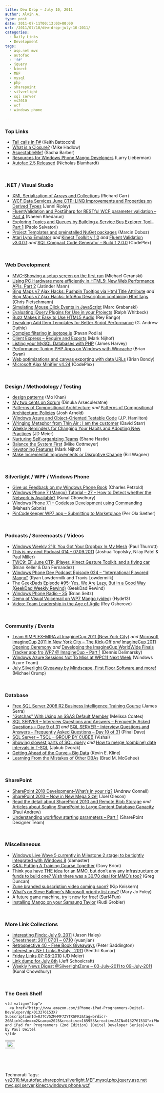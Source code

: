 ```yaml
---
title: Dew Drop – July 10, 2011
author: Alvin A.
type: post
date: 2011-07-11T00:13:03+00:00
url: /2011/07/10/dew-drop-july-10-2011/
categories:
  - Daily Links
  - Development
tags:
  - asp.net mvc
  - autofac
  - 'f#'
  - jquery
  - kinect
  - MEF
  - mysql
  - php
  - sharepoint
  - silverlight
  - sql server
  - vs2010
  - wcf
  - windows phone

---
```

### <a name="top"></a>Top Links

  * [Tail calls in F#][1] (Keith Battocchi)
  * [What is a Closure?][2] (Mike Hadlow)
  * [AspectableMef][3] (Sacha Barber)
  * [Resources for Windows Phone Mango Developers][4] (Larry Lieberman)
  * [Autofac 2.5 Released][5] (Nicholas Blumhardt)

&#160;

### <a name="dotnet"></a>.NET / Visual Studio

  * [XML Serialization of Arrays and Collections][6] (Richard Carr)
  * [WCF Data Services June CTP: LINQ Improvements and Properties on Derived Types][7] (Jenni Ripley)
  * [FluentValidation and PostSharp for RESTful WCF parameter validation – Part 4][8] (Naeem Khedarun)
  * [Exploring Topics and Queues by Building a Service Bus Explorer Tool–Part 1][9] (Paolo Salvatori)
  * [Project Templates and preinstalled NuGet packages][10] (Marcin Doboz)
  * <a href="http://lynxemulator.codeplex.com/" target="_blank">Atari Lynx Emulator</a>&#160;_and_&#160;<a href="http://kinecttoolkit.codeplex.com/releases/view/69588" target="_blank">Kinect Toolkit v 1.0</a> _and_&#160;<a href="http://fluentvalidation.codeplex.com/releases/view/69554" target="_blank">Fluent Validation v3.0.0.1</a> _and_&#160;<a href="http://sqlcecodegen.codeplex.com/releases/view/69616" target="_blank">SQL Compact Code Generator &#8211; Build 1.2.0.0</a> (CodePlex)

&#160;

### <a name="web"></a>Web Development

  * [MVC–Showing a setup screen on the first run][11] (Michael Ceranski)
  * [Using PC Hardware more efficiently in HTML5: New Web Performance APIs, Part 2][12] (Jatinder Mann)
  * [Bing Maps v7 Ajax Hacks: Pushpin Tooltips via Html Title Attribute][13] _and_ [Bing Maps v7 Ajax Hacks: InfoBox Description containing Html tags][14] (Chris Pietschmann)
  * [Simulating Mouse Click Events in JavaScript][15] (Marc Grabanski)
  * [Evaluating jQuery Plugins for Use in your Projects][16] (Ralph Whitbeck)
  * [Buzz Makes it Easy to Use HTML5 Audio][17] (Rey Bango)
  * [Tweaking Add Item Templates for Better Script Performance][18] (G. Andrew Duthie)
  * [Complex filtering in isotope.js][19] (Pavan Podila)
  * [Client Express &#8211; Require and Exports][20] (Mark Nijhof)
  * [Listing your MySQL Databases with PHP][21] (James Harvey)
  * [Performance Tuning PHP Apps on Windows with Wincache][22] (Brian Swan)
  * [Web optimizations and canvas exporting with data URLs][23] (Brian Bondy)
  * <a href="http://ajaxmin.codeplex.com/releases/view/69553" target="_blank">Microsoft Ajax Minifier v4.24</a> (CodePlex)

&#160;

### <a name="design"></a>Design / Methodology / Testing

  * [design patterns][24] (Mo Khan)
  * [My two cents on Scrum][25] (Dinuka Arseculeratne)
  * [Patterns of Compositional Architecture][26] _and_ [Patterns of Compositional Architecture: Policies][27] (Josh Arnold)
  * [Windows Azure and Object-Oriented Testable Code][28] (J.P. Hamilton)
  * [Wringing Metaphor from Thin Air : I am the customer][29] (David Starr)
  * [Weekly Reminders for Changing Your Habits and Adopting New Practices][30] (JD Meier)
  * [Nurturing Self-organizing Teams][31] (Shane Hastie)
  * [Balance the System First][32] (Mike Cottmeyer)
  * [Keystoning Features][33] (Mark Nijhof)
  * [Make Incremental Improvements or Disruptive Change][34] (Bill Wagner)

&#160;

### <a name="silverlight"></a>Silverlight / WPF / Windows Phone

  * [Give us Feedback on my Windows Phone Book][35] (Charles Petzold)
  * [Windows Phone 7 (Mango) Tutorial &#8211; 27 &#8211; How to Detect whether the Network is Available?][36] (Kunal Chowdhury)
  * [Windows Phone 7.1 &#8211; Codeless Development using Commanding][37] (Mahesh Sabnis)
  * [PinCodeKeeper WP7 app – Submitting to Marketplace][38] (Per Ola Sæther)

&#160;

### <a name="podcasts"></a>Podcasts / Screencasts / Videos

  * [Windows Weekly 216: You Got Your Dropbox In My Mesh][39] (Paul Thurrott)
  * [This is my next Podcast 014 – 07.09.2011][40] (Joshua Topolsky, Nilay Patel & Paul Miller)
  * [TWC9: EF June CTP, jPlayer, Kinect Gesture Toolkit, and a flying car][41] (Brian Keller & Dan Fernandez)
  * <a href="http://feedproxy.google.com/~r/WindowsPhoneDevPodcast/~3/1prfnx4meq8/" target="_blank">Windows Phone Dev Podcast Episode 024 – “International Flavored Mango”</a> (Ryan Lowdermilk and Travis Lowdermilk)
  * [The GeekDads Episode #95: Yes, We Are Lazy, But in a Good Way (GeekDad Weekly Rewind)][42] (GeekDad Rewind)
  * [Windows Phone Radio &#8211; 35][43] (Brian Seitz)
  * [Demo of Visual Voicemail on WP7 Mango (video)][44] (Hyde13)
  * [Video: Team Leadership in the Age of Agile][45] (Roy Osherove)

&#160;

### <a name="events"></a>Community / Events

  * [Team SIMPLEX–MIRA at ImagineCup 2011 (New York City)][46] _and_ [Microsoft ImagineCup 2011 in New York City &#8211; The Kick-Off][47] _and_ [ImagineCup 2011 Opening Ceremony][48] _and_ [Developing the ImagineCup WorldWide Finals Tracker app fro WP7 @ ImagineCup &#8211; Part 1][49] (Dennis Delimarsky)
  * [Windows Azure Sessions Not To Miss at WPC11 Next Week][50] (Windows Azure Team)
  * [July Silverlight Giveaway by Mindscape, First Floor Software and more!][51] (Michael Crump)

&#160;

### <a name="db"></a>Database

  * [Free SQL Server 2008 R2 Business Intelligence Training Course][52] (James Serra)
  * ["Gotchas" With Using an SSAS Default Member][53] (Melissa Coates)
  * [SQL SERVER – Interview Questions and Answers – Frequently Asked Questions – Day 9 of 31][54] _and_ [SQL SERVER – Interview Questions and Answers – Frequently Asked Questions – Day 10 of 31][55] (Pinal Dave)
  * [SQL Server – TSQL – GROUP BY CUBE()][56] (Vishal)
  * [Showing slowest parts of SQL query][57] _and_ [How to merge (combine) date intervals in T-SQL][58] (Jakub Dvorak)
  * [Getting Ahead of the Curve – Big Data][59] (Kevin E. Kline)
  * [Learning From the Mistakes of Other DBAs][60] (Brad M. McGehee)

&#160;

### <a name="sp"></a>SharePoint

  * [SharePoint 2010 Development–What’s in your rig?][61] (Andrew Connell)
  * [SharePoint 2010 – Now in New Mega Size!][62] (Joel Oleson)
  * [Read the detail about SharePoint 2010 and Remote Blob Storage][63] _and_ [Articles about Scaling SharePoint to Large Content Database Capacity][64] (Paul Andrew)
  * [Understanding workflow starting parameters &#8211; Part 1][65] (SharePoint Designer Team)

&#160;

### <a name="misc"></a>Miscellaneous

  * [Windows Live Wave 5 currently in Milestone 2 stage; to be tightly integrated with Windows 8][66] (damaster)
  * [Q&A: Putting A Training Course Together][67] (Davy Brion)
  * [Think you have THE idea for an MMO, but don&#8217;t any any infrastructure or funds to build one? Wish there was a 30/70 deal for MMO&#8217;s too?][68] (Greg Duncan)
  * [Zune branded subscription video coming soon?][69] (Kip Kniskern)
  * [What&#8217;s on Steve Ballmer&#8217;s Microsoft priority list now?][70] (Mary Jo Foley)
  * [A future game machine, try it now for free!][71] (Surf4Fun)
  * [Installing Mango on your Samsung Taylor][72] (Rudi Grobler)

&#160;

### <a name="links"></a>More Link Collections

  * [Interesting Finds: July 9, 2011][73] (Jason Haley)
  * [Cheatsheet: 2011 07.01 ~ 07.10][74] (yuanjian)
  * [Retrospective 40 – Free Book Giveaways][75] (Peter Saddington)
  * [Interesting .NET Links 9-July , 2011][76] (Senthil Kumar)
  * [Friday Links 07-08-2010][77] (JD Meier)
  * [Link dump for July 8th][78] (Jeff Schoolcraft)
  * [Weekly News Digest @SilverlightZone &#8211; 03-July-2011 to 09-July-2011][79] (Kunal Chowdhury)

&#160;

### <a name="shelf"></a>The Geek Shelf

<table border="0" cellspacing="0" cellpadding="0">
  <tr>
    <td>
      <img data-recalc-dims="1" decoding="async" src="https://i0.wp.com/ecx.images-amazon.com/images/I/51WO%252BmZO0WL._SL160_.jpg?w=660" />
    </td>
    
    <td valign="top">
      <a href="http://www.amazon.com/iPhone-iPad-Programmers-Deitel-Developer/dp/013276153X?SubscriptionId=0JTCV5ZMHMF7ZYTXGFR2&tag=brdicr-20&linkCode=xm2&camp=2025&creative=165953&creativeASIN=013276153X">iPhone and iPad for Programmers (2nd Edition) (Deitel Developer Series)</a> by Paul Deitel
    </td>
  </tr>
</table>

&#160;

<div style="padding-bottom: 0px; margin: 0px; padding-left: 0px; padding-right: 0px; display: inline; float: none; padding-top: 0px" id="scid:C16BAC14-9A3D-4c50-9394-FBFEF7A93539:69b86927-3dde-49c7-b5fc-ba8509cb02fa" class="wlWriterEditableSmartContent">
  <!--dotnetkickit-->
</div>

&#160;

<div style="padding-bottom: 0px; margin: 0px; padding-left: 0px; padding-right: 0px; display: inline; float: none; padding-top: 0px" id="scid:0767317B-992E-4b12-91E0-4F059A8CECA8:24e06143-bf40-4d16-a29b-eeb743f62412" class="wlWriterEditableSmartContent">
  Technorati Tags: <a href="http://technorati.com/tags/vs2010" rel="tag">vs2010</a>,<a href="http://technorati.com/tags/f%23" rel="tag">f#</a>,<a href="http://technorati.com/tags/autofac" rel="tag">autofac</a>,<a href="http://technorati.com/tags/sharepoint" rel="tag">sharepoint</a>,<a href="http://technorati.com/tags/silverlight" rel="tag">silverlight</a>,<a href="http://technorati.com/tags/MEF" rel="tag">MEF</a>,<a href="http://technorati.com/tags/mysql" rel="tag">mysql</a>,<a href="http://technorati.com/tags/php" rel="tag">php</a>,<a href="http://technorati.com/tags/jquery" rel="tag">jquery</a>,<a href="http://technorati.com/tags/asp.net+mvc" rel="tag">asp.net mvc</a>,<a href="http://technorati.com/tags/sql+server" rel="tag">sql server</a>,<a href="http://technorati.com/tags/kinect" rel="tag">kinect</a>,<a href="http://technorati.com/tags/windows+phone" rel="tag">windows phone</a>,<a href="http://technorati.com/tags/wcf" rel="tag">wcf</a>
</div>

 [1]: http://blogs.msdn.com/b/fsharpteam/archive/2011/07/08/tail-calls-in-fsharp.aspx
 [2]: http://feedproxy.google.com/~r/CodeRant/~3/Gz8jFOburP8/what-is-closure.html
 [3]: http://sachabarber.net/?p=968
 [4]: http://windowsteamblog.com/windows_phone/b/wpdev/archive/2011/07/08/resources-for-windows-phone-mango-developers.aspx
 [5]: http://nblumhardt.com/2011/07/autofac-2-5-released/
 [6]: http://feedproxy.google.com/~r/BlackwaspLatestAdditions/~3/2eCS-Z9dLvM/XMLArrays.aspx
 [7]: http://www.infoq.com/news/2011/07/WCF-June-CTP
 [8]: http://sharpfellows.com/post.aspx?id=9996b090-6496-41bb-9fdf-be531633f9a1
 [9]: http://appfabriccat.com/2011/07/exploring-topics-and-queues-by-building-a-service-bus-explorer-toolpart-1/
 [10]: http://blogs.msdn.com/b/marcinon/archive/2011/07/08/project-templates-and-preinstalled-nuget-packages.aspx
 [11]: http://feedproxy.google.com/~r/codecapers/~3/qbQV7oH8Kko/post.aspx
 [12]: http://blogs.msdn.com/b/ie/archive/2011/07/08/using-pc-hardware-more-efficiently-in-html5-new-web-performance-apis-part-2.aspx
 [13]: http://feedproxy.google.com/~r/crpietschmann/~3/FnY3Kx2QsKU/post.aspx
 [14]: http://feedproxy.google.com/~r/crpietschmann/~3/JdxFizztPTg/post.aspx
 [15]: http://feedproxy.google.com/~r/allTrades/~3/wkF-KX_Trhg/simulating-mouse-click-events-in-javascript
 [16]: http://feedproxy.google.com/~r/RalphWhitbeck/~3/2GZMitfWpsw/EvaluatingJQueryPluginsForUseInYourProjects.aspx
 [17]: http://blogs.msdn.com/b/scriptjunkie/archive/2011/07/08/buzz-makes-it-easy-to-use-html5-audio.aspx
 [18]: http://feeds.devhammer.net/~r/devhammer/~3/RrOJ5E1CRV0/tweaking-add-item-templates-for-better-script-performance
 [19]: http://feedproxy.google.com/~r/Pixel-In-Gene/~3/KlcWzvD6d-c/
 [20]: http://feedproxy.google.com/~r/Fohjin/~3/hHml6KWHdjw/client-express---require-and-exports
 [21]: http://feeds.dzone.com/~r/zones/css/~3/EgsEZWVBeCQ/listing-your-mysql-databases
 [22]: http://blogs.msdn.com/b/brian_swan/archive/2011/07/08/performance-tuning-php-apps-on-windows-with-wincache.aspx
 [23]: http://www.brianbondy.com/blog/id/121
 [24]: http://feedproxy.google.com/~r/MosBlog/~3/NWuCG8uv18g/design-patterns.html
 [25]: http://feeds.dzone.com/~r/zones/agile/~3/l3jz2va9v04/my-two-cents-scrum
 [26]: http://feedproxy.google.com/~r/LosTechies/~3/fZEgN5tJHww/
 [27]: http://feedproxy.google.com/~r/LosTechies/~3/b0Fv1ywH7ng/
 [28]: http://jphamilton.net/azure/windows-azure-and-object-oriented-testable-code
 [29]: http://feedproxy.google.com/~r/ElegantCode/~3/JlXu8VRWo24/
 [30]: http://feedproxy.google.com/~r/jmeier/~3/rozmaF62wfk/weekly-reminders-for-changing-your-habits-and-adopting-new-practices.aspx
 [31]: http://www.infoq.com/news/2011/07/nurturing-self-organization
 [32]: http://feedproxy.google.com/~r/LeadingAgile/~3/Z4sIDvhAnmo/
 [33]: http://feedproxy.google.com/~r/Fohjin/~3/oOEz9edgFFw/keystoning-features
 [34]: http://feedproxy.google.com/~r/billwagner/~3/1LIsGRSqhs8/MakeIncrementalImprovementsorDisruptiveChange
 [35]: http://www.charlespetzold.com/blog/2011/07/Give-us-Feedback-on-my-Windows-Phone-Book.html
 [36]: http://feedproxy.google.com/~r/kunal2383/~3/TelE0iGBofY/windows-phone-7-mango-tutorial-27-how.html
 [37]: http://feedproxy.google.com/~r/netCurryRecentArticles/~3/JySfdYyRd1g/ShowArticle.aspx
 [38]: http://www.dzone.com/news/pincodekeeper-wp7-app-%E2%80%93-3
 [39]: http://www.winsupersite.com/article/podcasts/windows-weekly-216-dropbox-mesh-139774
 [40]: http://feedproxy.google.com/~r/ThisIsMyNextPodcast/~3/v3SoZrh4j1U/
 [41]: http://channel9.msdn.com/Shows/This+Week+On+Channel+9/TWC9-EF-June-CTP-jPlayer-Kinect-Gesture-Toolkit-and-a-flying-car
 [42]: http://feeds.wired.com/~r/wiredgeekdad/~3/0Bkxoqw81KI/
 [43]: http://windowsteamblog.com/windows_phone/b/windowsphone/archive/2011/07/08/windows-phone-radio-35.aspx
 [44]: http://www.wp7connect.com/2011/07/10/demo-of-visual-voicemail-on-wp7-mango-video/
 [45]: http://feedproxy.google.com/~r/Iserializable/~3/6rJMJqX9PQ4/video-team-leadership-in-the-age-of-agile.html
 [46]: http://dennisdel.com/?p=870
 [47]: http://feeds.dzone.com/~r/zones/dotnet/~3/QDNstz_mwvA/microsoft-imaginecup-2011-new-0
 [48]: http://feeds.dzone.com/~r/zones/dotnet/~3/6h1McVIq1RU/imaginecup-2011-opening
 [49]: http://dotnet.dzone.com/articles/developing-imaginecup
 [50]: http://blogs.msdn.com/b/windowsazure/archive/2011/07/08/windows-azure-sessions-not-to-miss-at-wpc11-next-week.aspx
 [51]: http://feedproxy.google.com/~r/MichaelCrump/~3/tCAP3kkH_pg/july-silverlight-giveaway-by-mindscape-first-floor-software-and-more.aspx
 [52]: http://www.sqlservercentral.com/blogs/jamesserra/archive/2011/07/08/free-sql-server-2008-r2-business-intelligence-training-course.aspx
 [53]: http://feedproxy.google.com/~r/sqlserverpedia/~3/5fcDWBU_jUk/
 [54]: http://blog.sqlauthority.com/2011/07/09/sql-server-interview-questions-and-answers-frequently-asked-questions-day-9-of-31/
 [55]: http://blog.sqlauthority.com/2011/07/10/sql-server-interview-questions-and-answers-frequently-asked-questions-day-10-of-31/
 [56]: http://feedproxy.google.com/~r/sqlserverpedia/~3/Z24WALjAvGM/
 [57]: http://www.sqlservercentral.com/blogs/sqltreeo/archive/2011/07/08/showing-slowest-parts-of-sql-query.aspx
 [58]: http://www.sqlservercentral.com/blogs/sqltreeo/archive/2011/07/08/how-to-merge-_2800_combine_2900_-date-intervals-in-t_2D00_sql.aspx
 [59]: http://www.sqlservercentral.com/blogs/kevinekline/archive/2011/07/08/getting-ahead-of-the-curve-_1320_-big-data.aspx
 [60]: http://www.sqlservercentral.com/blogs/aloha_dba/archive/2011/07/08/learning-from-the-mistakes-of-other-dbas.aspx
 [61]: http://feedproxy.google.com/~r/AndrewConnell/~3/jNfhFHOkHvU/sharepoint-2010-developmentndashwhatrsquos-in-your-rig.aspx
 [62]: http://feedproxy.google.com/~r/JoelsSharepointLand/~3/u4x3r4Zrt-g/ViewPost.aspx
 [63]: http://blogs.msdn.com/b/pandrew/archive/2011/07/08/read-the-detail-about-sharepoint-2010-and-remote-blob-storage.aspx
 [64]: http://blogs.msdn.com/b/pandrew/archive/2011/07/08/articles-about-scaling-sharepoint-to-large-content-database-capacity.aspx
 [65]: http://blogs.msdn.com/b/sharepointdesigner/archive/2011/07/08/understanding-workflow-starting-parameters-part-1.aspx
 [66]: http://feedproxy.google.com/~r/liveside/~3/NlxjmDmWUwE/
 [67]: http://feedproxy.google.com/~r/davybrion/~3/J-NgICrgZlo/
 [68]: http://coolthingoftheday.blogspot.com/2011/07/think-you-have-idea-for-mmo-but-don-any.html
 [69]: http://feedproxy.google.com/~r/liveside/~3/abDiZY8kXCA/
 [70]: http://www.zdnet.com/blog/microsoft/whats-on-steve-ballmers-microsoft-priority-list-now/9971
 [71]: http://feedproxy.google.com/~r/BuildingGamesBasedOnSilverlightAndExpressions/~3/HUCWGiim854/a-future-game-machine-try-it-now-for-free.aspx
 [72]: http://feedproxy.google.com/~r/RudiGroblerInTheCloud/~3/Ol7fL7r1f-o/installing-mango-on-your-samsung-taylor
 [73]: http://jasonhaley.com/blog/post.aspx?id=a630bad0-3f20-438d-9852-e6eb86361f24
 [74]: http://weblogs.asp.net/yuanjian/archive/2011/07/10/cheatsheet-2011-07-01-07-10.aspx
 [75]: http://feedproxy.google.com/~r/agilescout/~3/mJSQB179aD4/
 [76]: http://feedproxy.google.com/~r/ginktage/EPSB/~3/eTj2P3XvQbs/
 [77]: http://feedproxy.google.com/~r/jmeier/~3/K2bwsEYwJEk/friday-links-07-08-2010.aspx
 [78]: http://thequeue.net/blog/2011/07/08/link-dump-for-july-8th-2-2/
 [79]: http://feedproxy.google.com/~r/kunal2383/~3/Hr0HD0IOJpY/weekly-news-digest-silverlightzone-03.html